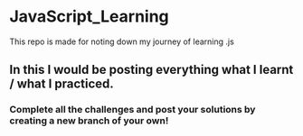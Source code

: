 # JavaScript_Learning
This repo is made for noting down my journey of learning .js
## In this I would be posting everything what I learnt / what I practiced.
### Complete all the challenges and post your solutions by creating a new branch of your own! 
  
